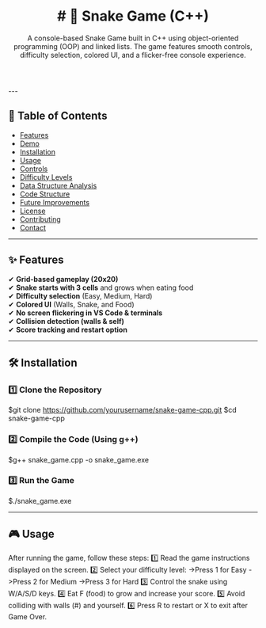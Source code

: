 <header>
<h1># 🐍 Snake Game (C++)</h1>
<p>A console-based Snake Game built in C++ using object-oriented programming (OOP) and linked lists. The game features smooth controls, difficulty selection, colored UI, and a flicker-free console experience.</p>
</header>
---

## 📜 Table of Contents
- [Features](#features)
- [Demo](#demo)
- [Installation](#installation)
- [Usage](#usage)
- [Controls](#controls)
- [Difficulty Levels](#difficulty-levels)
- [Data Structure Analysis](#data-structure-analysis)
- [Code Structure](#code-structure)
- [Future Improvements](#future-improvements)
- [License](#license)
- [Contributing](#contributing)
- [Contact](#contact)

---

## ✨ Features
✔ **Grid-based gameplay (20x20)**  
✔ **Snake starts with 3 cells** and grows when eating food  
✔ **Difficulty selection** (Easy, Medium, Hard)  
✔ **Colored UI** (Walls, Snake, and Food)  
✔ **No screen flickering in VS Code & terminals**  
✔ **Collision detection (walls & self)**  
✔ **Score tracking and restart option**  

---

## 🛠 Installation

### 1️⃣ Clone the Repository
$git clone https://github.com/yourusername/snake-game-cpp.git
$cd snake-game-cpp

### 2️⃣ Compile the Code (Using g++)
$g++ snake_game.cpp -o snake_game.exe

### 3️⃣ Run the Game
$./snake_game.exe

---

## 🎮 Usage
After running the game, follow these steps:
1️⃣ Read the game instructions displayed on the screen.
2️⃣ Select your difficulty level:
->Press 1 for Easy
->Press 2 for Medium
->Press 3 for Hard
3️⃣ Control the snake using W/A/S/D keys.
4️⃣ Eat F (food) to grow and increase your score.
5️⃣ Avoid colliding with walls (#) and yourself.
6️⃣ Press R to restart or X to exit after Game Over.
